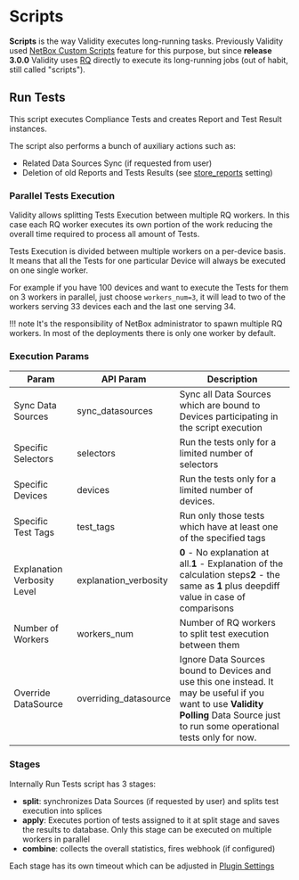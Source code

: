 # Scripts

**Scripts** is the way Validity executes long-running tasks. Previously Validity used [NetBox Custom Scripts](https://netboxlabs.com/docs/netbox/en/stable/customization/custom-scripts/) feature for this purpose, but since **release 3.0.0** Validity uses [RQ](https://python-rq.org/) directly to execute its long-running jobs (out of habit, still called "scripts").

## Run Tests

This script executes Compliance Tests and creates Report and Test Result instances.

The script also performs a bunch of auxiliary actions such as:

* Related Data Sources Sync (if requested from user)
* Deletion of old Reports and Tests Results (see [store_reports](../installation/plugin_settings.md#store_reports) setting)


### Parallel Tests Execution

Validity allows splitting Tests Execution between multiple RQ workers. In this case each RQ worker executes its own portion of the work reducing the overall time required to process all amount of Tests.

Tests Execution is divided between multiple workers on a per-device basis. It means that all the Tests for one particular Device will always be executed on one single worker.

For example if you have 100 devices and want to execute the Tests for them on 3 workers in parallel, just choose `workers_num=3`, it will lead to two of the workers serving 33 devices each and the last one serving 34.

!!! note
    It's the responsibility of NetBox administrator to spawn multiple RQ workers. In most of the deployments there is only one worker by default.


### Execution Params

| **Param**                   | **API Param** | **Description**                                                   |
|-----------------------------|---------------|-------------------------------------------------------------------|
| Sync Data Sources           | sync_datasources  | Sync all Data Sources which are bound to Devices participating in the script execution|
| Specific Selectors          | selectors     | Run the tests only for a limited number of selectors              |
| Specific Devices            | devices       | Run the tests only for a limited number of devices.               |
| Specific Test Tags          | test_tags     | Run only those tests which have at least one of the specified tags|
| Explanation Verbosity Level | explanation_verbosity | **0** - No explanation at all.**1** - Explanation of the calculation steps**2** - the same as **1** plus deepdiff value in case of comparisons|
| Number of Workers           | workers_num   | Number of RQ workers to split test execution between them         |
| Override DataSource         | overriding_datasource| Ignore Data Sources bound to Devices and use this one instead. It may be useful if you want to use **Validity Polling** Data Source just to run some operational tests only for now.|


### Stages
Internally Run Tests script has 3 stages:

* **split**: synchronizes Data Sources (if requested by user) and splits test execution into splices
* **apply**: Executes portion of tests assigned to it at split stage and saves the results to database.  Only this stage can be executed on multiple workers in parallel
* **combine**: collects the overall statistics, fires webhook (if configured)

Each stage has its own timeout which can be adjusted in [Plugin Settings](../installation/plugin_settings.md#script_timeouts)
